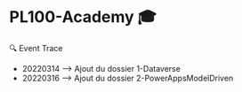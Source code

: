 # PL100-Academy :mortar_board:

:mag: Event Trace
 - 20220314 --> Ajout du dossier 1-Dataverse
 - 20220316 --> Ajout du dossier 2-PowerAppsModelDriven